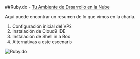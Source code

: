 ##Ruby.do - [Tu Ambiente de Desarrollo en la Nube](https://www.facebook.com/events/414257615344051/)

Aqui puede encontrar un resumen de lo que vimos en la charla.

1. Configuración inicial del VPS
2. Instalación de Cloud9 IDE
3. Instalación de Shell in a Box
4. Alternativas a este escenario

![Ruby.do](https://avatars0.githubusercontent.com/u/3792008?s=140)
